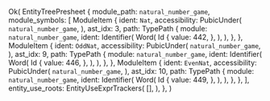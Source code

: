Ok(
    EntityTreePresheet {
        module_path: `natural_number_game`,
        module_symbols: [
            ModuleItem {
                ident: `Nat`,
                accessibility: PubicUnder(
                    `natural_number_game`,
                ),
                ast_idx: 3,
                path: TypePath {
                    module: `natural_number_game`,
                    ident: Identifier(
                        Word(
                            Id {
                                value: 442,
                            },
                        ),
                    ),
                },
            },
            ModuleItem {
                ident: `OddNat`,
                accessibility: PubicUnder(
                    `natural_number_game`,
                ),
                ast_idx: 9,
                path: TypePath {
                    module: `natural_number_game`,
                    ident: Identifier(
                        Word(
                            Id {
                                value: 446,
                            },
                        ),
                    ),
                },
            },
            ModuleItem {
                ident: `EvenNat`,
                accessibility: PubicUnder(
                    `natural_number_game`,
                ),
                ast_idx: 10,
                path: TypePath {
                    module: `natural_number_game`,
                    ident: Identifier(
                        Word(
                            Id {
                                value: 449,
                            },
                        ),
                    ),
                },
            },
        ],
        entity_use_roots: EntityUseExprTrackers(
            [],
        ),
    },
)